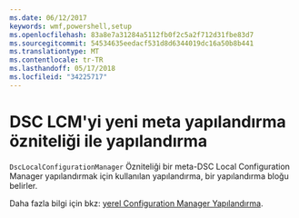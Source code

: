 ```yaml
---
ms.date: 06/12/2017
keywords: wmf,powershell,setup
ms.openlocfilehash: 83a8e7a31284a5112fb0f2c5a2f712d31fbe83d7
ms.sourcegitcommit: 54534635eedacf531d8d6344019dc16a50b8b441
ms.translationtype: MT
ms.contentlocale: tr-TR
ms.lasthandoff: 05/17/2018
ms.locfileid: "34225717"
---
```

# <a name="configure-dsc-lcm-with-new-meta-configuration-attribute"></a>DSC LCM'yi yeni meta yapılandırma özniteliği ile yapılandırma

`DscLocalConfigurationManager` Özniteliği bir meta-DSC Local Configuration Manager yapılandırmak için kullanılan yapılandırma, bir yapılandırma bloğu belirler.

Daha fazla bilgi için bkz: [yerel Configuration Manager Yapılandırma](https://msdn.microsoft.com/powershell/dsc/metaconfig).
